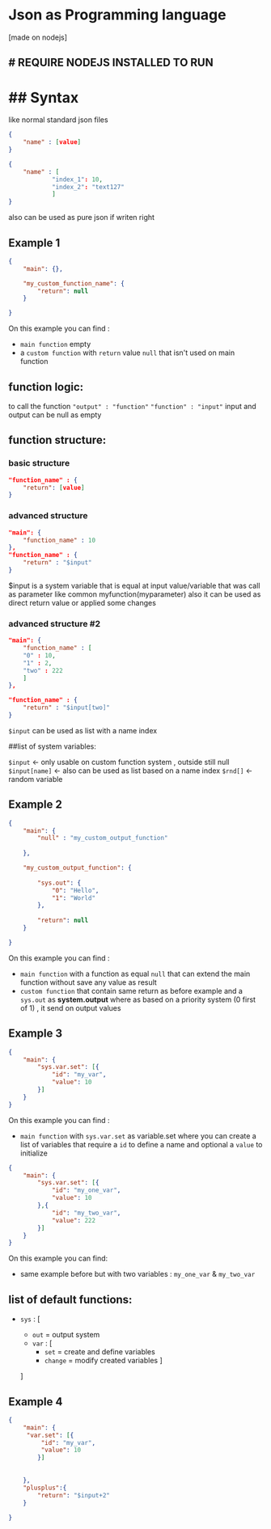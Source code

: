 # Json as Programming language

[made on nodejs]

 ##  # REQUIRE NODEJS INSTALLED TO RUN

 #  ## Syntax
like normal standard json files
```json
{
	"name" : [value]
}

{
	"name" : [
			"index_1": 10,
			"index_2": "text127"
			]
}
```
also can be used as pure json if writen right


 ## Example 1
```json
{
    "main": {},

    "my_custom_function_name": {
        "return": null
    }

}
```

On this example you can find :
- `main function` empty
- a `custom function` with `return` value `null` that isn't used on main function


## function logic:

to call the function
	`"output" : "function"`
	`"function" : "input"`
input and output can be null as empty

## function structure:

### basic structure
```json
"function_name" : {
	"return": [value]
}
```
### advanced structure
```json
"main": {
	"function_name" : 10
},
"function_name" : {
	"return" : "$input"
}
```
$input is a system variable that is equal at input value/variable that was call as parameter like common myfunction(myparameter)
also it can be used as direct return value or applied some changes

### advanced structure #2
```json
"main": {
	"function_name" : [
	"0" : 10,
	"1" : 2,
	"two" : 222
	]
},

"function_name" : {
	"return" : "$input[two]"
}
```
`$input` can be used as list with a name index

 ##list of system variables:

`$input`   			<- only usable on custom function system , outside still null
`$input[name]` 			<- also can be used as list based on a name index
`$rnd[]`			<- random variable

 ## Example 2
 
```json
{
    "main": {
		"null" : "my_custom_output_function"
		
	},

    "my_custom_output_function": {
		
		"sys.out": {
            "0": "Hello",
            "1": "World"
        },
		
        "return": null
    }

}
```

On this example you can find :
- `main function` with a function as equal `null` that can extend the main function without save any value as result
- `custom function` that contain same return as before example and a `sys.out` as **system.output** where as based on a priority system (0 first of 1) , it send on output values

 ## Example 3
 
```json
{
    "main": {
        "sys.var.set": [{
            "id": "my_var",
            "value": 10
        }]
    }
}
```

On this example you can find :
- `main function` with `sys.var.set` as variable.set where you can create a list of variables that require a `id` to define a name and optional a `value` to initialize
 
```json
{
    "main": {
        "sys.var.set": [{
            "id": "my_one_var",
            "value": 10
        },{
            "id": "my_two_var",
            "value": 222
        }]
    }
}
```

On this example you can find:
- same example before but with two variables : `my_one_var` & `my_two_var`
 
 
## list of default functions:

- `sys` : [
    - `out` = output system
	- `var` : [
		- `set` = create and define variables
		- `change` = modify created variables
		]
		
	]



	 
 ## Example 4
 
```json
{
    "main": {	
	 "var.set": [{
         "id": "my_var",
         "value": 10
        }]
		
		
	},
	"plusplus":{
		"return": "$input+2"
	}
	
}
```
